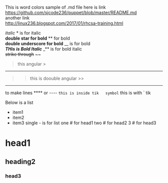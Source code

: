 
This is word colors  sample of .md file
here is link  
https://github.com/sjcode236/puppet/blob/master/README.md  
another link  
http://linux236.blogspot.com/2017/01/rhcsa-training.html

*italic*  *  is for italic    
**double star for bold**  **  for bold   
__double underscore for bold__  __ is for bold   
_**THis is Bold Italic**_  _** is for bold italic   
~~strike through~~   ~~  
>  this angular  >
-----
>>  this is doouble angular >>
******
to make lines  ****  or ----
`this is inside tik   symbol`  this is with `  tik

Below is  a list 
- item1
- item2
-  item3
single -   is for list 
one #  for head1
two #  for head2
3 # for head3
# head1  #
## heading2  ##
### head3   ###




 
